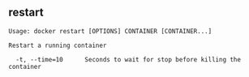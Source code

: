 ## restart

    Usage: docker restart [OPTIONS] CONTAINER [CONTAINER...]

    Restart a running container

      -t, --time=10      Seconds to wait for stop before killing the container
